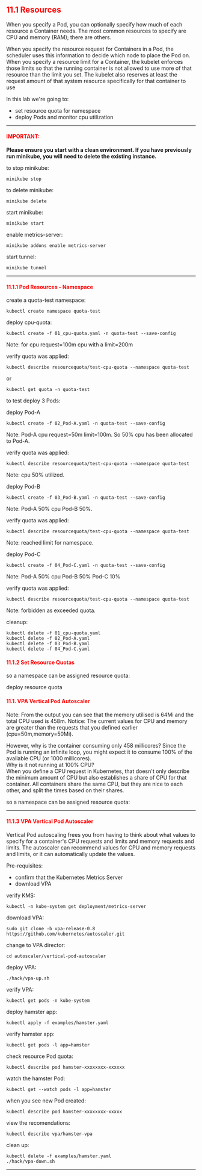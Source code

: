 ## <font color='red'> 11.1 Resources </font>
When you specify a Pod, you can optionally specify how much of each resource a Container needs. The most common resources to specify are CPU and memory (RAM); there are others.

When you specify the resource request for Containers in a Pod, the scheduler uses this information to decide which node to place the Pod on. When you specify a resource limit for a Container, the kubelet enforces those limits so that the running container is not allowed to use more of that resource than the limit you set. The kubelet also reserves at least the request amount of that system resource specifically for that container to use 

In this lab we're going to:
* set resource quota for namespace
* deploy Pods and monitor cpu utilization

---

#### <font color='red'>IMPORTANT:</font> 
<strong>Please ensure you start with a clean environment. 
If you have previously run minikube, you will need to delete the existing instance.</strong>

to stop  minikube:
```
minikube stop
```
to delete  minikube:
```
minikube delete
```
start minikube:
```
minikube start
```
enable metrics-server:
```
minikube addons enable metrics-server
```
start tunnel:
```
minikube tunnel
```

--- 

#### <font color='red'> 11.1.1 Pod Resources - Namespace </font>

create a quota-test namespace:
```
kubectl create namespace quota-test
```
deploy cpu-quota:
```
kubectl create -f 01_cpu-quota.yaml -n quota-test --save-config
```
Note: for cpu request=100m cpu with a limit=200m

verify quota was applied:
```
kubectl describe resourcequota/test-cpu-quota --namespace quota-test
```
or 
```
kubectl get quota -n quota-test
```

to test deploy 3 Pods:

deploy Pod-A
```
kubectl create -f 02_Pod-A.yaml -n quota-test --save-config
```
Note: Pod-A cpu request=50m  limit=100m. So 50% cpu has been allocated to Pod-A.

verify quota was applied:
```
kubectl describe resourcequota/test-cpu-quota --namespace quota-test
```
Note: cpu 50% utilized.


deploy Pod-B
```
kubectl create -f 03_Pod-B.yaml -n quota-test --save-config
```
Note: Pod-A 50% cpu Pod-B 50%.

verify quota was applied:
```
kubectl describe resourcequota/test-cpu-quota --namespace quota-test
```
Note: reached limit for namespace.


deploy Pod-C
```
kubectl create -f 04_Pod-C.yaml -n quota-test --save-config
```
Note: Pod-A 50% cpu Pod-B 50% Pod-C 10%

verify quota was applied:
```
kubectl describe resourcequota/test-cpu-quota --namespace quota-test
```
Note: forbidden as exceeded quota.


cleanup:
```
kubectl delete -f 01_cpu-quota.yaml
kubectl delete -f 02_Pod-A.yaml
kubectl delete -f 03_Pod-B.yaml
kubectl delete -f 04_Pod-C.yaml
```

#### <font color='red'> 11.1.2 Set Resource Quotas</font>
so a namespace can be assigned resource quota:

deploy resource quota 


#### <font color='red'> 11.1. VPA Vertical Pod Autoscaler </font>


Note: From the output you can see that the memory utilised is 64Mi and the total CPU used is 458m.
Notice: The current values for CPU and memory are greater than the requests that you defined earlier (cpu=50m,memory=50Mi).

However, why is the container consuming only 458 millicores?
Since the Pod is running an infinite loop, you might expect it to consume 100% of the available CPU (or 1000 millicores).  
Why is it not running at 100% CPU?  
When you define a CPU request in Kubernetes, that doesn't only describe the minimum amount of CPU but also establishes a share of CPU for that container.
All containers share the same CPU, but they are nice to each other, and split the times based on their shares.

so a namespace can be assigned resource quota:






---

#### <font color='red'> 11.1.3 VPA Vertical Pod Autoscaler </font>
Vertical Pod autoscaling frees you from having to think about what values to specify for a container's CPU requests and limits and memory requests and limits. The autoscaler can recommend values for CPU and memory requests and limits, or it can automatically update the values.


Pre-requisites:
* confirm that the Kubernetes Metrics Server
* download VPA

verify KMS:
```
kubectl -n kube-system get deployment/metrics-server
```
download VPA:
```
sudo git clone -b vpa-release-0.8 https://github.com/kubernetes/autoscaler.git
```
change to VPA director:
```
cd autoscaler/vertical-pod-autoscaler
```
deploy VPA:
```
./hack/vpa-up.sh
```
verify VPA:
```
kubectl get pods -n kube-system
```
deploy hamster app:
```
kubectl apply -f examples/hamster.yaml
```
verify hamster app:
```
kubectl get pods -l app=hamster
```
check resource Pod quota:
```
kubectl describe pod hamster-xxxxxxxx-xxxxxx
```
watch the hamster Pod:
```
kubectl get --watch pods -l app=hamster
```
when you see new Pod created:
```
kubectl describe pod hamster-xxxxxxxx-xxxxx
```
view the recomendations:
```
kubectl describe vpa/hamster-vpa
```

clean up:
```
kubectl delete -f examples/hamster.yaml
./hack/vpa-down.sh
```

---